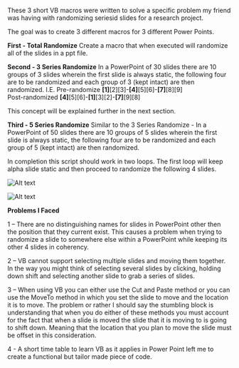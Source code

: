 These 3 short VB macros were written to solve a specific problem my friend was having with randomizing seriesid slides for a research project.

The goal was to create 3 different macros for 3 different Power Points.

**First - Total Randomize**
Create a macro that when executed will randomize all of the slides in a ppt file.

**Second - 3 Series Randomize**
In a PowerPoint of 30 slides there are 10 groups of 3 slides wherein the first slide is always static, the following four are to be randomized and each group of 3 (kept intact) are then randomized.
I.E.
Pre-randomize **[1]**[2][3]-**[4]**[5][6]-**[7]**[8][9]  
Post-randomized **[4]**[5][6]-**[1]**[3][2]-**[7]**[9][8]

This concept will be explained further in the next section.

**Third - 5 Series Randomize**
Similar to the 3 Series Randomize - In a PowerPoint of 50 slides there are 10 groups of 5 slides wherein the first slide is always static, the following four are to be randomized and each group of 5 (kept intact) are then randomized.

In completion this script should work in two loops. The first loop will keep alpha slide static and then proceed to randomize the following 4 slides.

![Alt text](http://hashtagnerd.com/wp-content/uploads/2012/11/VB5set_drawing1.jpg "First Loop")


![Alt text](http://hashtagnerd.com/wp-content/uploads/2012/11/VB5set_drawing2.jpg "Second Loop")



**Problems I Faced**

1 – There are no distinguishing names for slides in PowerPoint other then the position that they current exist. This causes a problem when trying to randomize a slide to somewhere else within a PowerPoint while keeping its other 4 slides in coherency.

2 – VB cannot support selecting multiple slides and moving them together. In the way you might think of selecting several slides by clicking, holding down shift and selecting another slide to grab a series of slides.

3 – When using VB you can either use the Cut and Paste method or you can use the MoveTo method in which you set the slide to move and the location it is to move. The problem or rather I should say the stumbling block is understanding that when you do either of these methods you must account for the fact that when a slide is moved the slide that it is moving to is going to shift down. Meaning that the location that you plan to move the slide must be offset in this consideration.

4 - A short time table to learn VB as it applies in Power Point left me to create a functional but tailor made piece of code. 
